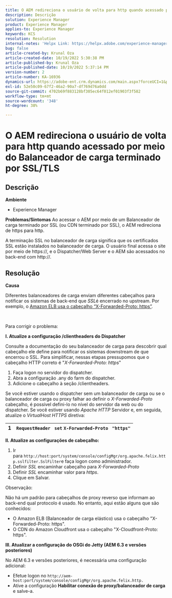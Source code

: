 ```yaml
---
title: O AEM redireciona o usuário de volta para http quando acessado por meio do Balanceador de carga terminado por SSL/TLS
description: Descrição
solution: Experience Manager
product: Experience Manager
applies-to: Experience Manager
keywords: KCS
resolution: Resolution
internal-notes: 'Helpx Link: https://helpx.adobe.com/experience-manager/kb/AEM-redirecting-back-to-http-on-accessed-via-SSL-terminated-Load-Balancer.html'
bug: false
article-created-by: Krunal Oza
article-created-date: 10/19/2022 5:30:38 PM
article-published-by: Krunal Oza
article-published-date: 10/19/2022 5:37:14 PM
version-number: 2
article-number: KA-16936
dynamics-url: https://adobe-ent.crm.dynamics.com/main.aspx?forceUCI=1&pagetype=entityrecord&etn=knowledgearticle&id=d23762bb-d34f-ed11-bba2-00224808679b
exl-id: 52e50c09-67f2-46a2-90a7-df769d76a0dd
source-git-commit: 4702b69f883128bf305ec64f012ef01903f3f582
workflow-type: tm+mt
source-wordcount: '348'
ht-degree: 38%

---
```


# O AEM redireciona o usuário de volta para http quando acessado por meio do Balanceador de carga terminado por SSL/TLS

## Descrição

<b>Ambiente</b>
- Experience Manager



<b>Problemas/Sintomas</b>
Ao acessar o AEM por meio de um Balanceador de carga terminado por SSL (ou CDN terminado por SSL), o AEM redireciona de https para http.

A terminação SSL no balanceador de carga significa que os certificados SSL estão instalados no balanceador de carga. O usuário final acessa o site por meio de https://, e o Dispatcher/Web Server e o AEM são acessados no back-end com http://.




## Resolução


<b>Causa</b>

Diferentes balanceadores de carga enviam diferentes cabeçalhos para notificar os sistemas de back-end que *SSL*&#x200B;é encerrado no upstream. Por exemplo, o [Amazon ELB usa o cabeçalho “X-Forwarded-Proto: https”](https://docs.aws.amazon.com/pt_br/elasticloadbalancing/latest/classic/x-forwarded-headers.html#x-forwarded-proto).

&#x200B;&#x200B;&#x200B; &#x200B; &#x200B; &#x200B;

Para corrigir o problema:

<b>I. Atualize a configuração /clientheaders do Dispatcher</b>

Consulte a documentação do seu balanceador de carga para descobrir qual cabeçalho ele define para notificar os sistemas downstream de que encerrou o SSL. Para simplificar, nessas etapas pressupomos que o cabeçalho HTTP correto é &quot;*X-Forwarded-Proto: https*&quot;

1. Faça logon no servidor do dispatcher.
2. Abra a configuração .any do farm do dispatcher.
3. Adicione o cabeçalho à seção /clientheaders.


Se você estiver usando o dispatcher sem um balanceador de carga ou se o balanceador de carga ou proxy falhar ao definir o *X-Forwarded-Proto* cabeçalho, é possível defini-lo no nível do servidor da web ou do dispatcher. Se você estiver usando *Apache HTTP* Servidor e, em seguida, atualize o *VirtualHost HTTPS* diretiva:


| 1 | `RequestHeader ` `set` `X-Forwarded-Proto ` `"https"` |
| --- | --- |


<b>II. Atualize as configurações de cabeçalho:</b>

1. Ir para `http://host:port/system/console/configMgr/org.apache.felix.http.sslfilter.SslFilter`e faça logon como administrador.
2. Definir *SSL* encaminhar cabeçalho para *X-Forwarded-Proto*
3. Definir *SSL* encaminhar valor para *https*.
4. Clique em Salvar.


Observação:

Não há um padrão para cabeçalhos de proxy reverso que informam ao back-end qual protocolo é usado. No entanto, aqui estão alguns que são conhecidos:

- O Amazon ELB (Balanceador de carga elástico) usa o cabeçalho &quot;X-Forwarded-Proto: https&quot;.
- O CDN do Amazon Cloudfront usa o cabeçalho &quot;X-Cloudfront-Proto: https&quot;.


<b>III. Atualizar a configuração do OSGi do Jetty (AEM 6.3 e versões posteriores)</b>

No AEM 6.3 e versões posteriores, é necessária uma configuração adicional:

- Efetue logon no `http://aem-host:port/system/console/configMgr/org.apache.felix.http.`
- Ative a configuração <b>Habilitar conexão de proxy/balanceador de carga</b> e salve-a.
